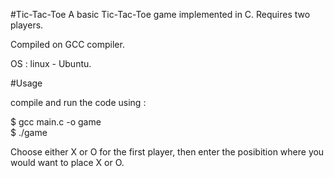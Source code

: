 #Tic-Tac-Toe
A basic Tic-Tac-Toe game implemented in C. Requires two players.

Compiled on GCC compiler.

OS : linux - Ubuntu.

#Usage

compile and run the code using :

$ gcc main.c -o game                                                            
$ ./game

Choose either X or O for the first player, then enter the posibition where you would want to place X or O. 

